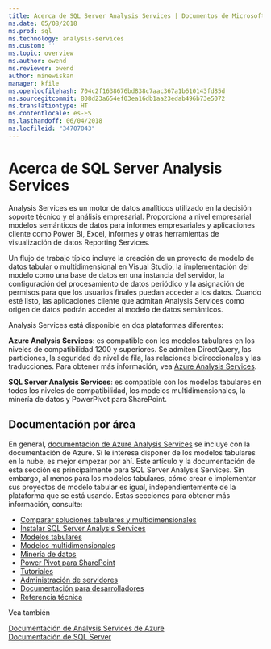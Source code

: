 ```yaml
---
title: Acerca de SQL Server Analysis Services | Documentos de Microsoft
ms.date: 05/08/2018
ms.prod: sql
ms.technology: analysis-services
ms.custom: ''
ms.topic: overview
ms.author: owend
ms.reviewer: owend
author: minewiskan
manager: kfile
ms.openlocfilehash: 704c2f1638676bd838c7aac367a1b610143fd85d
ms.sourcegitcommit: 808d23a654ef03ea16db1aa23edab496b73e5072
ms.translationtype: HT
ms.contentlocale: es-ES
ms.lasthandoff: 06/04/2018
ms.locfileid: "34707043"
---
```

# <a name="about-sql-server-analysis-services"></a>Acerca de SQL Server Analysis Services

Analysis Services es un motor de datos analíticos utilizado en la decisión soporte técnico y el análisis empresarial. Proporciona a nivel empresarial modelos semánticos de datos para informes empresariales y aplicaciones cliente como Power BI, Excel, informes y otras herramientas de visualización de datos Reporting Services.  

Un flujo de trabajo típico incluye la creación de un proyecto de modelo de datos tabular o multidimensional en Visual Studio, la implementación del modelo como una base de datos en una instancia del servidor, la configuración del procesamiento de datos periódico y la asignación de permisos para que los usuarios finales puedan acceder a los datos. Cuando esté listo, las aplicaciones cliente que admitan Analysis Services como origen de datos podrán acceder al modelo de datos semánticos.  

Analysis Services está disponible en dos plataformas diferentes: 

**Azure Analysis Services**: es compatible con los modelos tabulares en los niveles de compatibilidad 1200 y superiores. Se admiten DirectQuery, las particiones, la seguridad de nivel de fila, las relaciones bidireccionales y las traducciones. Para obtener más información, vea [Azure Analysis Services](https://docs.microsoft.com/azure/analysis-services/).

**SQL Server Analysis Services**: es compatible con los modelos tabulares en todos los niveles de compatibilidad, los modelos multidimensionales, la minería de datos y PowerPivot para SharePoint.
 
 ## <a name="documentation-by-area"></a>Documentación por área  
En general, [documentación de Azure Analysis Services](https://docs.microsoft.com/azure/analysis-services/) se incluye con la documentación de Azure. Si le interesa disponer de los modelos tabulares en la nube, es mejor empezar por ahí. Este artículo y la documentación de esta sección es principalmente para SQL Server Analysis Services. Sin embargo, al menos para los modelos tabulares, cómo crear e implementar sus proyectos de modelo tabular es igual, independientemente de la plataforma que se está usando. Estas secciones para obtener más información, consulte:

   
*  [Comparar soluciones tabulares y multidimensionales](../analysis-services/comparing-tabular-and-multidimensional-solutions-ssas.md)   
*  [Instalar SQL Server Analysis Services](../analysis-services/instances/install-windows/install-analysis-services.md)
*  [Modelos tabulares](../analysis-services/tabular-models/tabular-models-ssas.md)  
*  [Modelos multidimensionales](../analysis-services/multidimensional-models/multidimensional-models-ssas.md)  
*  [Minería de datos](../analysis-services/data-mining/data-mining-ssas.md)  
*  [Power Pivot para SharePoint](../analysis-services/power-pivot-sharepoint/power-pivot-for-sharepoint-ssas.md)  
*  [Tutoriales](../analysis-services/analysis-services-tutorials-ssas.md)   
*  [Administración de servidores](../analysis-services/instances/analysis-services-instance-management.md)    
*  [Documentación para desarrolladores](https://msdn.microsoft.com/library/bb500153(SQL.130).aspx)  
*  [Referencia técnica](../analysis-services/powershell/technical-reference-ssas.md)

Vea también

[Documentación de Analysis Services de Azure](https://docs.microsoft.com/azure/analysis-services/)   
[Documentación de SQL Server](../sql-server/sql-server-technical-documentation.md)
